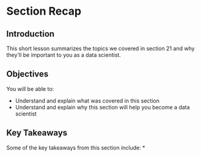 
# Section Recap

## Introduction

This short lesson summarizes the topics we covered in section 21 and why they'll be important to you as a data scientist.

## Objectives
You will be able to:
* Understand and explain what was covered in this section
* Understand and explain why this section will help you become a data scientist

## Key Takeaways
Some of the key takeaways from this section include:
* 

